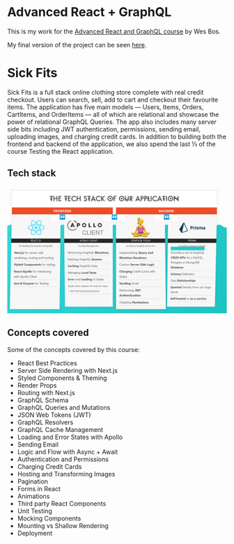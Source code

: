 # Advanced React + GraphQL

This is my work for the [Advanced React and GraphQL course](https://advancedreact.com/) by Wes Bos.

My final version of the project can be seen [here](https://sickfits-frontend.now.sh).

# Sick Fits

Sick Fits is a full stack online clothing store complete with real credit checkout. Users can search, sell, add to cart and checkout their favourite items. The application has five main models — Users, Items, Orders, CartItems, and OrderItems — all of which are relational and showcase the power of relational GraphQL Queries. The app also includes many server side bits including JWT authentication, permissions, sending email, uploading images, and charging credit cards. In addition to building both the frontend and backend of the application, we also spend the last ⅓ of the course Testing the React application.

## Tech stack

![The tech stack of sick fits](images/tech-stack.png "The tech stack of sick fits")

## Concepts covered

Some of the concepts covered by this course:

- React Best Practices
- Server Side Rendering with Next.js
- Styled Components & Theming
- Render Props
- Routing with Next.js
- GraphQL Schema
- GraphQL Queries and Mutations
- JSON Web Tokens (JWT)
- GraphQL Resolvers
- GraphQL Cache Management
- Loading and Error States with Apollo
- Sending Email
- Logic and Flow with Async + Await
- Authentication and Permissions
- Charging Credit Cards
- Hosting and Transforming Images
- Pagination
- Forms in React
- Animations
- Third party React Components
- Unit Testing
- Mocking Components
- Mounting vs Shallow Rendering
- Deployment
